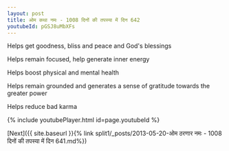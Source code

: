```yaml
---
layout: post
title: ओम कथा नमः - 1008 दिनों की तपस्या में दिन 642
youtubeId: pGSJ8uMbXFs
---
```

 
 
Helps get goodness, bliss and peace and God's blessings
 
Helps remain focused, help generate inner energy 
 
Helps boost physical and mental health 
 
Helps remain grounded and generates a sense of gratitude towards the greater power 
 
Helps reduce bad karma
 
 
 
 


{% include youtubePlayer.html id=page.youtubeId %}
 
[Next]({{ site.baseurl }}{% link  split1/_posts/2013-05-20-ओम ठरणार नमः - 1008 दिनों की तपस्या में दिन 641.md%})
 
